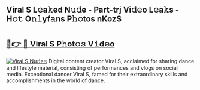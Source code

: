 ## Viral S L𝚎a𝚔ed N𝚞𝚍e - Part-trj Vi𝚍𝚎o L𝚎a𝚔s - H𝚘𝚝 O𝚗𝚕yf𝚊ns P𝚑𝚘tos nKozS

# <h2><a href="http://kf8mvz.oniu.top/?m=Viral+S">🔗👉 🔴 Viral S P𝚑ot𝚘𝚜 V𝚒d𝚎o</a></h2>

[![Viral S Nu𝚍e𝚜](https://i.imgur.com/0qMVB7G.gif)](http://kf8mvz.oniu.top/?m=Viral+S)
Digital content creator Viral S, acclaimed for sharing dance and lifestyle material, consisting of performances and vlogs on social media. Exceptional dancer Viral S, famed for their extraordinary skills and accomplishments in the world of dance.  
